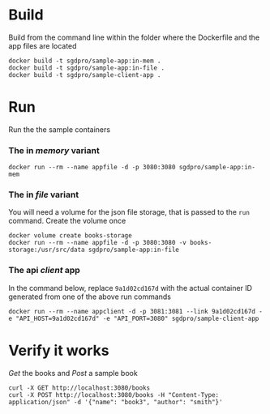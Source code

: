 # Build
Build from the command line within the folder where the Dockerfile and the app files are located

```
docker build -t sgdpro/sample-app:in-mem .
docker build -t sgdpro/sample-app:in-file .
docker build -t sgdpro/sample-client-app .
```

# Run
Run the the sample containers

### The in *memory* variant
```
docker run --rm --name appfile -d -p 3080:3080 sgdpro/sample-app:in-mem
```

### The in *file* variant
You will need a volume for the json file storage, that is passed to the `run` command.
Create the volume once
```
docker volume create books-storage
docker run --rm --name appfile -d -p 3080:3080 -v books-storage:/usr/src/data sgdpro/sample-app:in-file
```

### The api *client* app
In the command below, replace `9a1d02cd167d` with the actual container ID generated from one of the above run commands
```
docker run --rm --name appclient -d -p 3081:3081 --link 9a1d02cd167d -e "API_HOST=9a1d02cd167d" -e "API_PORT=3080" sgdpro/sample-client-app
```


# Verify it works
_Get_ the books and _Post_ a sample book
```
curl -X GET http://localhost:3080/books
curl -X POST http://localhost:3080/books -H "Content-Type: application/json" -d '{"name": "book3", "author": "smith"}'
```